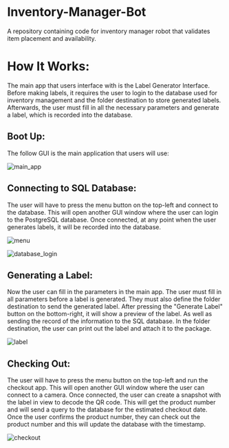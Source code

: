 # Inventory-Manager-Bot
A repository containing code for inventory manager robot that validates item placement and availability.

# How It Works:
The main app that users interface with is the Label Generator Interface. Before making labels, it requires the user to login to the database used for inventory management and the folder destination to store generated labels. Afterwards, the user must fill in all the necessary parameters and generate a label, which is recorded into the database.

## Boot Up:
The follow GUI is the main application that users will use:

![main_app](https://user-images.githubusercontent.com/42896783/228388579-3289c95d-ee44-488a-9f78-157df9b58431.png)

## Connecting to SQL Database:
The user will have to press the menu button on the top-left and connect to the database. This will open another GUI window where the user can login to the PostgreSQL database. Once connected, at any point when the user generates labels, it will be recorded into the database.

![menu](https://user-images.githubusercontent.com/42896783/228389254-e6779866-cbb2-4ae2-961d-3b291afe0c62.png)

![database_login](https://user-images.githubusercontent.com/42896783/228389055-333ea623-ca83-4288-a700-8d35e6f88f64.png)

## Generating a Label:

Now the user can fill in the parameters in the main app. The user must fill in all parameters before a label is generated. They must also define the folder destination to send the generated label. After pressing the "Generate Label" button on the bottom-right, it will show a preview of the label. As well as sending the record of the information to the SQL database. In the folder destination, the user can print out the label and attach it to the package.

![label](https://user-images.githubusercontent.com/42896783/228389854-5054c6e2-b722-42d4-a985-70b38787e149.png)

## Checking Out:
The user will have to press the menu button on the top-left and run the checkout app. This will open another GUI window where the user can connect to a camera. Once connected, the user can create a snapshot with the label in view to decode the QR code. This will get the product number and will send a query to the database for the estimated checkout date. Once the user confirms the product number, they can check out the product number and this will update the database with the timestamp.

![checkout](https://user-images.githubusercontent.com/42896783/228390579-9cc735c2-9df0-47e9-b0fe-13a2c20c5849.PNG)
